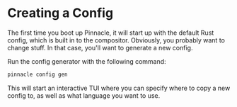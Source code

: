 # Creating a Config

The first time you boot up Pinnacle, it will start up with the default Rust config, which is built in to the compositor.
Obviously, you probably want to change stuff. In that case, you'll want to generate a new config.

Run the config generator with the following command:
```sh
pinnacle config gen
```

This will start an interactive TUI where you can specify where to copy a new config to, as well as what
language you want to use.
